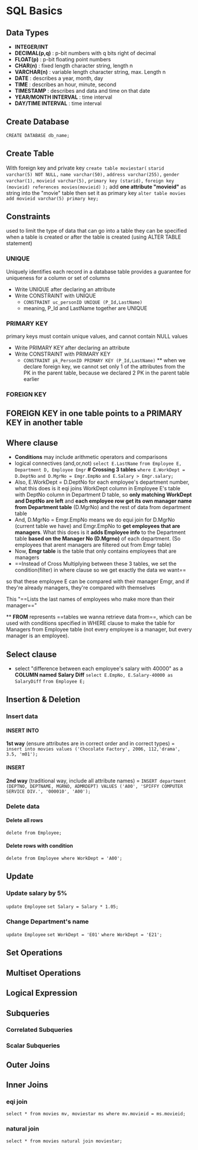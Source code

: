# SQL Basics
## Data Types
- **INTEGER/INT**
- **DECIMAL(p,q)** : p-bit numbers with q bits right of decimal
- **FLOAT(p)** : p-bit floating point numbers
- **CHAR(n)** : fixed length character string, length n
- **VARCHAR(n)** : variable length character string, max. Length n
- **DATE** : describes a year, month, day
- **TIME** : describes an hour, minute, second
- **TIMESTAMP** : describes and data and time on that date
- **YEAR/MONTH INTERVAL** : time interval
- **DAY/TIME INTERVAL** : time interval
## Create Database
`CREATE DATABASE db_name;`
## Create Table
With foreign key and private key
`create table moviestar(`
	`starid varchar(5) NOT NULL,`
    `name varchar(50),`
    `address varchar(255),`
    `gender varchar(1),`
    `movieid varchar(5),`
    `primary key (starid),`
    `foreign key (movieid) references movies(movieid)`
`);`
add **one attribute "movieid"** as string into the "movie" table then set it as primary key
`alter table movies`
`add movieid varchar(5) primary key;`
## Constraints
used to limit the type of data that can go into a table
they can be specified when a table is created or after the table is created (using ALTER TABLE statement)
### UNIQUE
Uniquely identifies each record in a database table
provides a guarantee for uniqueness for a column or set of columns
- Write UNIQUE after declaring an attribute
- Write CONSTRAINT with UNIQUE
	- `CONSTRAINT uc_personID UNIQUE (P_Id,LastName)`
	- meaning, P_Id and LastName together are UNIQUE
### PRIMARY KEY
primary keys must contain unique values, and cannot contain NULL values
- Write PRIMARY KEY after declaring an attribute
- Write CONSTRAINT with PRIMARY KEY
	- `CONSTRAINT pk_PersonID PRIMARY KEY (P_Id,LastName)`
** when we declare foreign key, we cannot set only 1 of the attributes from the PK in the parent table, because we declared 2 PK in the parent table earlier
### FOREIGN KEY
FOREIGN KEY in one table **points to a PRIMARY KEY in another table**
- 
## Where clause
- **Conditions** may include arithmetic operators and comparisons
- logical connectives (and,or,not)
`select E.LastName`
`from Employee E, Department D, Employee Emgr` **# Crossing 3 tables**
`where E.WorkDept = D.DeptNo`
`and D.MgrNo = Emgr.EmpNo`
`and E.Salary > Emgr.salary;`
- Also, E.WorkDept = D.DeptNo for each employee's department number, what this does is it eqi joins WorkDept column in Employee E's table with DeptNo column in Department D table, so **only matching WorkDept and DeptNo are left** and **each employee row get its own manager name from Department table** (D.MgrNo) and the rest of data from department table
- And, D.MgrNo = Emgr.EmpNo means we do equi join for D.MgrNo (current table we have) and Emgr.EmpNo to **get employees that are managers**. What this does is it **adds Employee info** to the Department table **based on the Manager No (D.Mgrno)** of each department. (So employees that arent managers are filtered out from Emgr table)
- Now, **Emgr table** is the table that only contains employees that are managers
- ==Instead of Cross Multiplying between these 3 tables, we set the condition(filter) in where clause so we get exactly the data we want== 

so that these employee E can be compared with their manager Emgr, and if they're already managers, they're compared with themselves

This "==Lists the last names of employees who make more than their manager=="

** **FROM** represents ==tables we wanna retrieve data from==, which can be used with conditions specified in WHERE clause to make the table for Managers from Employee table (not every employee is a manager, but every manager is an employee). 
## Select clause
- select "difference between each employee's salary with 40000" as a **COLUMN named** **Salary Diff**
`select E.EmpNo, E.Salary-40000 as SalaryDiff`
`from Employee E;`
## Insertion & Deletion
### Insert data
#### INSERT INTO 
**1st way** (ensure attributes are in correct order and in correct types) = `insert into movies values ('Chocolate Factory', 2006, 112,'drama', 3.5, 'm01');`
#### INSERT
**2nd way** (traditional way, include all attribute names) = `INSERT department (DEPTNO, DEPTNAME, MGRNO, ADMRDEPT) VALUES ('A00', 'SPIFFY COMPUTER SERVICE DIV.', '000010', 'A00');`
### Delete data
#### Delete all rows
`delete from Employee;`
#### Delete rows with condition
`delete from Employee where WorkDept = 'A00';`
## Update
### Update salary by 5%
`update Employee`
`set Salary = Salary * 1.05;`
### Change Department's name
`update Employee` 
`set WorkDept = 'E01'`
`where WorkDept = 'E21';`
## Set Operations
## Multiset Operations
## Logical Expression
## Subqueries
### Correlated Subqueries
### Scalar Subqueries
## Outer Joins
## Inner Joins
### eqi join
`select * from movies mv, moviestar ms where mv.movieid = ms.movieid;`
### natural join
`select * from movies natural join moviestar;`